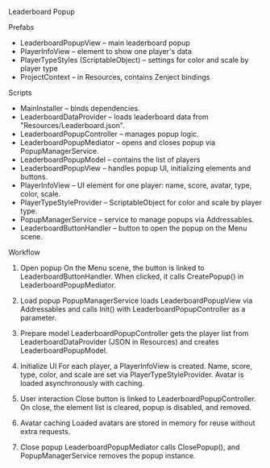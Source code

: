 Leaderboard Popup

Prefabs
- LeaderboardPopupView – main leaderboard popup  
- PlayerInfoView – element to show one player's data  
- PlayerTypeStyles (ScriptableObject) – settings for color and scale by player type  
- ProjectContext – in Resources, contains Zenject bindings  

Scripts
- MainInstaller – binds dependencies.
- LeaderboardDataProvider – loads leaderboard data from "Resources/Leaderboard.json".
- LeaderboardPopupController – manages popup logic. 
- LeaderboardPopupMediator – opens and closes popup via PopupManagerService.  
- LeaderboardPopupModel – contains the list of players  
- LeaderboardPopupView – handles popup UI, initializing elements and buttons.
- PlayerInfoView – UI element for one player: name, score, avatar, type, color, scale.
- PlayerTypeStyleProvider – ScriptableObject for color and scale by player type.  
- PopupManagerService – service to manage popups via Addressables.
- LeaderboardButtonHandler – button to open the popup on the Menu scene.  

Workflow
1. Open popup
On the Menu scene, the button is linked to LeaderboardButtonHandler. When clicked, it calls CreatePopup() in LeaderboardPopupMediator.

2. Load popup
PopupManagerService loads LeaderboardPopupView via Addressables and calls Init() with LeaderboardPopupController as a parameter.
  
3. Prepare model
LeaderboardPopupController gets the player list from LeaderboardDataProvider (JSON in Resources) and creates LeaderboardPopupModel.

4. Initialize UI
For each player, a PlayerInfoView is created. Name, score, type, color, and scale are set via PlayerTypeStyleProvider. Avatar is loaded asynchronously with caching.
  
5. User interaction
Close button is linked to LeaderboardPopupController. On close, the element list is cleared, popup is disabled, and removed.
  
6. Avatar caching
Loaded avatars are stored in memory for reuse without extra requests.

7. Close popup
LeaderboardPopupMediator calls ClosePopup(), and PopupManagerService removes the popup instance.
